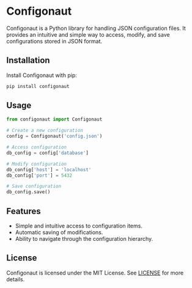 # Configonaut

Configonaut is a Python library for handling JSON configuration files. It provides an intuitive and simple way to access, modify, and save configurations stored in JSON format.

## Installation

Install Configonaut with pip:

```bash
pip install configonaut
```

## Usage

```python
from configonaut import Configonaut

# Create a new configuration
config = Configonaut('config.json')

# Access configuration
db_config = config['database']

# Modify configuration
db_config['host'] = 'localhost'
db_config['port'] = 5432

# Save configuration
db_config.save()
```

## Features

- Simple and intuitive access to configuration items.
- Automatic saving of modifications.
- Ability to navigate through the configuration hierarchy.

## License

Configonaut is licensed under the MIT License. See [LICENSE](LICENSE) for more details.